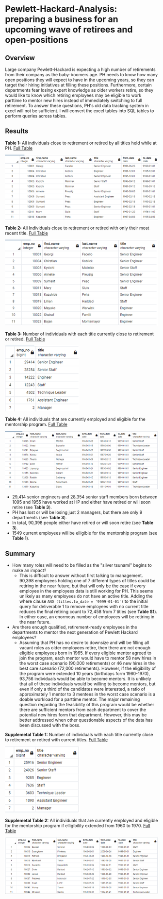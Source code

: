 # Pewlett-Hackard-Analysis: preparing a business for an upcoming wave of retirees and open-positions

## Overview
Large company Pewlett-Hackard is expecting a high number of retirements from their company as the baby-boomers age.  PH needs to know how many open positions they will expect to have in the upcoming years, so they can target their hiring initiatives at filling these positions.  Furthermore, certain departments fear losing expert knowledge as older workers retire, so they would like to know which retiring employees may be eligible to work parttime to mentor new hires instead of immediately switching to full retirement.  To answer these questions, PH's old data tracking system in excel will not be sufficient.  I will convert the excel tables into SQL tables to perform queries across tables.

## Results
**Table 1:** All individuals close to retirement or retired by all titles held while at PH.  [Full Table](Data/retirement_titles.csv)

![retirement_titles](Table-Previews/retirement_titles_preview.png)

**Table 2:** All Individuals close to retirement or retired with only their most recent title.  [Full Table](Data/unique_titles.csv)

![retirement_titles](Table-Previews/unique_titles_preview.png)

**Table 3:** Number of individuals with each title currently close to retirement or retired.  [Full Table](Data/retiring_titles.csv)

![retirement_titles](Table-Previews/retiring_titles_preview.png)

**Table 4:** All individuals that are currently employed and eligible for the mentorship program.  [Full Table](Data/mentorship_eligibilty.csv)

![retirement_titles](Table-Previews/mentorship_eligibilty_preview.png)

- 29,414 senior engineers and 28,354 senior staff members born between 1095 and 1955 have worked at HP and either have retired or will soon retire (see **Table 3**).
- PH has lost or will be losing just 2 managers, but there are only 9 departments (see **Table 3**).
- In total, 90,398 people either have retired or will soon retire (see **Table 3**).
- 1549 current employees will be elligible for the mentorship program (see **Table 1**). 

## Summary

- How many roles will need to be filled as the "silver tsunami" begins to make an impact?
  - This is difficult to answer without first talking to management.  90,398 employees holding one of 7 different types of titles could be retiring in the near future, but that will only be the case if every employee in the employees data is still working for PH.  This seems unlikely as many employees do not have an active title.  Adding the where clause `AND (titles.to_date = '9999-01-01')` to the initial query for deliverable 1 to remove employees with no current title reduces the final retiring count to 72,458 from 7 titles (see **Table S1**).  In either case, an enormous number of employees will be retiring in the near future.
- Are there enough qualified, retirement-ready employees in the departments to mentor the next generation of Pewlett Hackard employees?
   - Assuming that PH has no desire to downsize and will be filling all vacant roles as older employees retire, then there are not enough eligible employees born in 1965. If every eligible mentor agreed to join the program, each mentor would have to mentor 58 new hires in the worst case scenario (90,000 retirements) or 46 new hires in the best care scenario (72,000 retirements).  However, if the eligibility of the program were extended 10 years (birthdays form 1960-1970), 93,756 individuals would be able to become mentors.  It is unlikely that all of these individuals would be willing to become mentors, but even if only a third of the candidates were interested, a ratio of approximately 1 mentor to 3 mentees in the worst case scenario is a doable workload for a parttime mentor.  The major remaining question regarding the feasibility of this program would be whether there are sufficient mentors from each department to cover the potential new hires form that department.  However, this may be better addressed when other questionable aspects of the data has been discussed with the boss.

**Supplemetal Table 1:** Number of individuals with each title currently close to retirement or retired with current titles.  [Full Table](Data/supplemental_1.csv)

![retirement_titles_current_titles](Table-Previews/Table_S1.png)

**Supplemetal Table 2:** All individuals that are currently employed and eligible for the mentorship program if elligibility extended from 1960 to 1970.  [Full Table](Data/supplemental_2.csv)

![retirement_titles_current_titles](Table-Previews/Table_S2.png)
